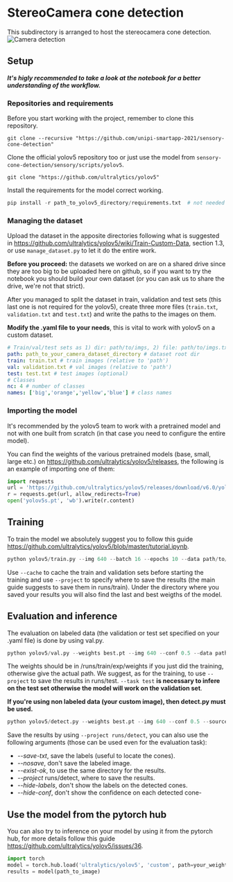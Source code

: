 # StereoCamera cone detection
This subdirectory is arranged to host the stereocamera cone detection.
![Camera detection](camera_detection.jpg "Detection")
## Setup
_**It's higly recommended to take a look at the notebook for a better understanding of the workflow.**_
### Repositories and requirements
Before you start working with the project, remember to clone this repository.
```
git clone --recursive "https://github.com/unipi-smartapp-2021/sensory-cone-detection"
```
Clone the official yolov5 repository too or just use the model from ```sensory-cone-detection/sensory/scripts/yolov5```.
```
git clone "https://github.com/ultralytics/yolov5"
```
Install the requirements for the model correct working.
```python
pip install -r path_to_yolov5_directory/requirements.txt  # not needed if we decide to use yolov5 as submodule
```
### Managing the dataset
Upload the dataset in the apposite directories following what is suggested in https://github.com/ultralytics/yolov5/wiki/Train-Custom-Data, section 1.3, or use ```manage_dataset.py``` to let it do the entire work.

**Before you proceed:** the datasets we worked on are on a shared drive since they are too big to be uploaded here on github, so if you want to try the notebook you should build your own dataset (or you can ask us to share the drive, we're not that strict).

After you managed to split the dataset in train, validation and test sets (this last one is not required for the yolov5), create three more files (```train.txt```, ```validation.txt``` and ```test.txt```) and write the paths to the images on them.

**Modify the .yaml file to your needs**, this is vital to work with yolov5 on a custom dataset.
```yaml
# Train/val/test sets as 1) dir: path/to/imgs, 2) file: path/to/imgs.txt, or 3) list: [path/to/imgs1, path/to/imgs2, ..]
path: path_to_your_camera_dataset_directory # dataset root dir
train: train.txt # train images (relative to 'path')
val: validation.txt # val images (relative to 'path')
test: test.txt # test images (optional)
# Classes
nc: 4 # number of classes
names: ['big','orange','yellow','blue'] # class names
```
### Importing the model
It's recommended by the yolov5 team to work with a pretrained model and not with one built from scratch (in that case you need to configure the entire model).

You can find the weights of the various pretrained models (base, small, large etc.) on https://github.com/ultralytics/yolov5/releases, the following is an example of importing one of them:
```python
import requests
url = 'https://github.com/ultralytics/yolov5/releases/download/v6.0/yolov5s.pt'
r = requests.get(url, allow_redirects=True)
open('yolov5s.pt', 'wb').write(r.content)
```
## Training
To train the model we absolutely suggest you to follow this guide https://github.com/ultralytics/yolov5/blob/master/tutorial.ipynb.
```python
python yolov5/train.py --img 640 --batch 16 --epochs 10 --data path/to/your_yaml.yaml --weights yolov5s.pt
```
Use ```--cache``` to cache the train and validation sets before starting the training and use ```--project``` to specify where to save the results (the main guide suggests to save them in runs/train). Under the directory where you saved your results you will also find the last and best weigths of the model.
## Evaluation and inference
The evaluation on labeled data (the validation or test set specified on your .yaml file) is done by using val.py.
```python
python yolov5/val.py --weights best.pt --img 640 --conf 0.5 --data path/to/your_yaml.yaml --task test
```
The weights should be in /runs/train/exp/weights if you just did the training, otherwise give the actual path. We suggest, as for the training, to use ```--project``` to save the results in runs/test. ```--task test``` **is necessary to infere on the test set otherwise the model will work on the validation set**.

**If you're using non labeled data (your custom image), then detect.py must be used.**
```python
python yolov5/detect.py --weights best.pt --img 640 --conf 0.5 --source path/to/your_image.png
```
Save the results by using ```--project runs/detect```, you can also use the following arguments (those can be used even for the evaluation task):
- _--save-txt_, save the labels (useful to locate the cones).
- _--nosave_, don't save the labeled image.
- _--exist-ok_, to use the same directory for the results.
- _--project_ runs/detect, where to save the results.
- _--hide-labels_, don't show the labels on the detected cones.
- _--hide-conf_, don't show the confidence on each detected cone-

## Use the model from the pytorch hub
You can also try to inference on your model by using it from the pytorch hub, for more details follow this guide https://github.com/ultralytics/yolov5/issues/36.
```python
import torch
model = torch.hub.load('ultralytics/yolov5', 'custom', path=your_weights)
results = model(path_to_image)
```
